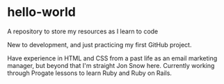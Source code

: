 # hello-world
A repository to store my resources as I learn to code

New to development, and just practicing my first GitHub  project.

Have experience in HTML and CSS from a past life as an email marketing manager, but beyond that I'm straight Jon Snow here. 
Currently working through Progate lessons to learn Ruby and Ruby on Rails. 
